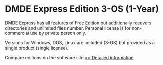 # DMDE Express Edition 3-OS (1-Year)
DMDE Express has all features of Free Edition but additionally recovers directories and unlimited files number. Personal license is for non-commercial use by private person only.

Versions for Windows, DOS, Linux are included (3-OS) but provided as a single product (single license).

Compare editions on the software site
[>> Detailed information](https://secure.shareit.com/shareit/product.html?productid=300329321&affiliateid=200057808)